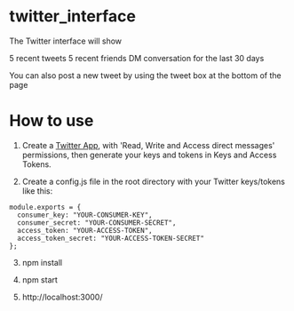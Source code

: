 # twitter_interface

The Twitter interface will show

5 recent tweets
5 recent friends
DM conversation for the last 30 days

You can also post a new tweet by using the tweet box at the bottom of the page


# How to use

1. Create a [Twitter App](https://apps.twitter.com/), with 'Read, Write and Access direct messages' permissions, then generate your keys and tokens in Keys and Access Tokens.

2. Create a config.js file in the root directory with your Twitter keys/tokens like this:

```
module.exports = {
  consumer_key: "YOUR-CONSUMER-KEY",
  consumer_secret: "YOUR-CONSUMER-SECRET",
  access_token: "YOUR-ACCESS-TOKEN",
  access_token_secret: "YOUR-ACCESS-TOKEN-SECRET"
};
```

3. npm install

4. npm start

5. http://localhost:3000/
